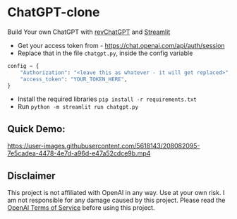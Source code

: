 # ChatGPT-clone
Build Your own ChatGPT with [revChatGPT](https://github.com/acheong08/ChatGPT) and [Streamlit](https://github.com/streamlit/streamlit)

- Get your access token from - https://chat.openai.com/api/auth/session
- Replace that in the file `chatgpt.py`, inside the config variable
```python
config = {
    "Authorization": "<leave this as whatever - it will get replaced>",
    "access_token": "YOUR_TOKEN_HERE",
}
```
- Install the required libraries `pip install -r requirements.txt`
- Run `python -m streamlit run chatgpt.py`


## Quick Demo: 
https://user-images.githubusercontent.com/5618143/208082095-7e5cadea-4478-4e7d-a96d-e47a52cdce9b.mp4


## Disclaimer

This project is not affiliated with OpenAI in any way. Use at your own risk. I am not responsible for any damage caused by this project. Please read the [OpenAI Terms of Service](https://beta.openai.com/terms) before using this project.
